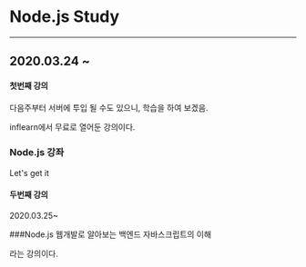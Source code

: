 # Node.js Study

---

## 2020.03.24 ~

#### 첫번째 강의

다음주부터 서버에 투입 될 수도 있으니, 학습을 하여 보겠음.

inflearn에서 무료로 열어둔 강의이다.

### Node.js 강좌

Let's get it



#### 두번째 강의

2020.03.25~

###Node.js 웹개발로 알아보는 백엔드 자바스크립트의 이해

라는 강의이다.